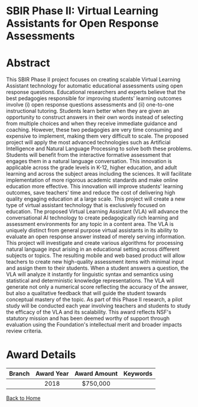 
SBIR Phase II: Virtual Learning Assistants for Open Response Assessments
========================================================================

# Abstract


This SBIR Phase II project focuses on creating scalable Virtual Learning Assistant technology for automatic educational assessments using open response questions. Educational researchers and experts believe that the best pedagogies responsible for improving students' learning outcomes involve (i) open response questions assessments and (ii) one-to-one instructional tutoring. Students learn better when they are given an opportunity to construct answers in their own words instead of selecting from multiple choices and when they receive immediate guidance and coaching. However, these two pedagogies are very time consuming and expensive to implement, making them very difficult to scale. The proposed project will apply the most advanced technologies such as Artificial Intelligence and Natural Language Processing to solve both these problems. Students will benefit from the interactive formative assessment that engages them in a natural language conversation. This innovation is applicable across the grade levels in K-12, higher education, and adult learning and across the subject areas including the sciences. It will facilitate implementation of more rigorous academic standards and make online education more effective. This innovation will improve students' learning outcomes, save teachers' time and reduce the cost of delivering high quality engaging education at a large scale. This project will create a new type of virtual assistant technology that is exclusively focused on education. The proposed Virtual Learning Assistant (VLA) will advance the conversational AI technology to create pedagogically rich learning and assessment environments for any topic in a content area. The VLA is uniquely distinct from general purpose virtual assistants in its ability to evaluate an open response answer instead of merely serving information. This project will investigate and create various algorithms for processing natural language input arising in an educational setting across different subjects or topics. The resulting mobile and web based product will allow teachers to create new high-quality assessment items with minimal input and assign them to their students. When a student answers a question, the VLA will analyze it instantly for linguistic syntax and semantics using statistical and deterministic knowledge representations. The VLA will generate not only a numerical score reflecting the accuracy of the answer, but also a qualitative feedback that will guide the student towards conceptual mastery of the topic. As part of this Phase II research, a pilot study will be conducted each year involving teachers and students to study the efficacy of the VLA and its scalability. This award reflects NSF's statutory mission and has been deemed worthy of support through evaluation using the Foundation's intellectual merit and broader impacts review criteria.  

# Award Details

|Branch|Award Year|Award Amount|Keywords|
| :---: | :---: | :---: | :---: |
||2018|$750,000||
  
  


[Back to Home](https://github.com/chrischow/dod_sbir_awards/Reports/JT/#421)